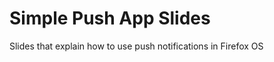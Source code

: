 Simple Push App Slides
======================

Slides that explain how to use push notifications in Firefox OS
